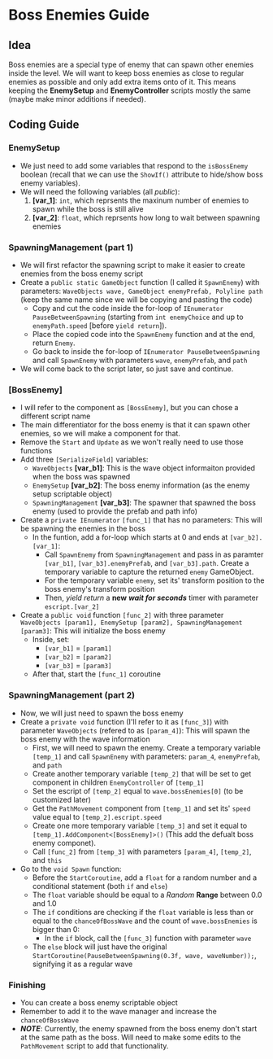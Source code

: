 # Boss Enemies Guide

## Idea

Boss enemies are a special type of enemy that can spawn other enemies inside the level. We will want to keep boss enemies as close to regular enemies as possible and only add extra items onto of it. This means keeping the **EnemySetup** and **EnemyController** scripts mostly the same (maybe make minor additions if needed).

## Coding Guide

### EnemySetup

* We just need to add some variables that respond to the `isBossEnemy` boolean (recall that we can use the `ShowIf()` attribute to hide/show boss enemy variables).
* We will need the following variables (all *public*):
  1. **[var_1]**: `int`, which reprsents the maxinum number of enemies to spawn while the boss is still alive
  2. **[var_2]**: `float`, which reprsents how long to wait between spawning enemies

### SpawningManagement (part 1)

* We will first refactor the spawning script to make it easier to create enemies from the boss enemy script
* Create a `public static GameObject` function (I called it `SpawnEnemy`) with parameters: `WaveObjects wave, GameObject enemyPrefab, Polyline path` (keep the same name since we will be copying and pasting the code)
  * Copy and cut the code inside the for-loop of `IEnumerator PauseBetweenSpawning` (starting from `int enemyChoice` and up to `enemyPath.speed` [before `yield return`]).
  * Place the copied code into the `SpawnEnemy` function and at the end, return `Enemy`.
  * Go back to inside the for-loop of `IEnumerator PauseBetweenSpawning` and call `SpawnEnemy` with parameters `wave`, `enemyPrefab`, and `path`
* We will come back to the script later, so just save and continue.

### [BossEnemy]
* I will refer to the component as `[BossEnemy]`, but you can chose a different script name
* The main differentiator for the boss enemy is that it can spawn other enemies, so we will make a component for that.
* Remove the `Start` and `Update` as we won't really need to use those functions
* Add three `[SerializeField]` variables:
  * `WaveObjects` **[var_b1]**: This is the wave object informaiton provided when the boss was spawned
  * `EnemySetup` **[var_b2]**: The boss enemy information (as the enemy setup scriptable object)
  * `SpawningManagement` **[var_b3]**: The spawner that spawned the boss enemy (used to provide the prefab and path info)
* Create a `private IEnumerator` `[func_1]` that has no parameters: This will be spawning the enemies in the boss
  * In the funtion, add a for-loop which starts at 0 and ends at `[var_b2].[var_1]`:
    * Call `SpawnEnemy` from `SpawningManagement` and pass in as paramter `[var_b1]`, `[var_b3].enemyPrefab`, and `[var_b3].path`. Create a temporary variable to capture the returned `enemy` GameObject.
    * For the temporary variable `enemy`, set its' transform position to the boss enemy's transform position
    * Then, *yield return* a **new** ***wait for seconds*** timer with parameter `escript.[var_2]`
* Create a `public void` function `[func_2]` with three parameter `WaveObjects [param1], EnemySetup [param2], SpawningManagement [param3]`: This will initialize the boss enemy
  * Inside, set:
    * `[var_b1]` = `[param1]`
    * `[var_b2]` = `[param2]`
    * `[var_b3]` = `[param3]`
  * After that, start the `[func_1]` coroutine

### SpawningManagement (part 2)

* Now, we will just need to spawn the boss enemy
* Create a `private void` function (I'll refer to it as `[func_3]`) with parameter `WaveObjects` (refered to as `[param_4]`): This will spawn the boss enemy with the wave information
  * First, we will need to spawn the enemy. Create a temporary variable `[temp_1]` and call `SpawnEnemy` with parameters: `param_4`, `enemyPrefab`, and `path`
  * Create another temporary variable `[temp_2]` that will be set to get component in children `EnemyController` of `[temp_1]`
  * Set the escript of `[temp_2]` equal to `wave.bossEnemies[0]` (to be customized later)
  * Get the `PathMovement` component from `[temp_1]` and set its' `speed` value equal to `[temp_2].escript.speed`
  * Create one more temporary variable `[temp_3]` and set it equal to `[temp_1].AddComponent<[BossEnemy]>()` (This add the defualt boss enemy componet).
  * Call `[func_2]` from `[temp_3]` with parameters `[param_4]`, `[temp_2]`, and `this`
* Go to the `void Spawn` function:
  * Before the `StartCoroutine`, add a `float` for a random number and a conditional statement (both `if` and `else`)
  * The `float` variable should be equal to a *Random* **Range** between 0.0 and 1.0
  * The `if` conditions are checking if the `float` variable is less than or equal to the `chanceOfBossWave` and the count of `wave.bossEnemies` is bigger than 0:
    * In the `if` block, call the `[func_3]` function with parameter `wave`
  * The `else` block will just have the original `StartCoroutine(PauseBetweenSpawning(0.3f, wave, waveNumber));`, signifying it as a regular wave

### Finishing
* You can create a boss enemy scriptable object
* Remember to add it to the wave manager and increase the `chanceOfBossWave`
* ***NOTE***: Currently, the enemy spawned from the boss enemy don't start at the same path as the boss. Will need to make some edits to the `PathMovement` script to add that functionality. 